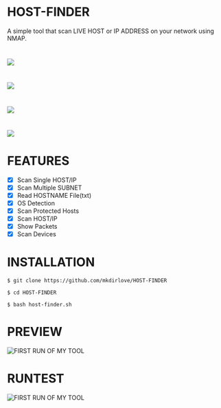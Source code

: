 # HOST-FINDER
A simple tool that scan LIVE HOST or IP ADDRESS on your network using NMAP.
#
# <img src="https://img.shields.io/badge/MADE%20WITH-BASH-yellowgreen">
# <img src="https://img.shields.io/github/followers/mkdirlove?label=Follow&style=social">
# <img src="https://img.shields.io/github/forks/mkdirlove/HOST-FINDER?label=Fork&style=social">
# <img src="https://img.shields.io/github/stars/mkdirlove/HOST-FINDER?style=social">
#
# FEATURES
- [x] Scan Single HOST/IP
- [x] Scan Multiple SUBNET
- [x] Read HOSTNAME File(txt) 
- [x] OS Detection
- [x] Scan Protected Hosts
- [x] Scan HOST/IP
- [x] Show Packets
- [x] Scan Devices
#
# INSTALLATION
`$ git clone https://github.com/mkdirlove/HOST-FINDER`

`$ cd HOST-FINDER`

`$ bash host-finder.sh`
#
# PREVIEW
![FIRST RUN OF MY TOOL](https://github.com/mkdirlove/HOST-FINDER/blob/master/1.png)
#
# RUNTEST
![FIRST RUN OF MY TOOL](https://github.com/mkdirlove/HOST-FINDER/blob/master/2.gif)
